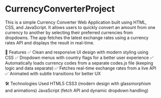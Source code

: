 # CurrencyConverterProject
This is a simple Currency Converter Web Application built using HTML, CSS, and JavaScript. It allows users to quickly convert an amount from one currency to another by selecting their preferred currencies from dropdowns. The app fetches the latest exchange rates using a currency rates API and displays the result in real-time.


📌 Features
✅ Clean and responsive UI design with modern styling using CSS
✅ Dropdown menus with country flags for a better user experience
✅ Automatically loads currency codes from a separate codes.js file (keeping logic and data separate)
✅ Fetches real-time exchange rates from a live API
✅ Animated with subtle transitions for better UX

🛠️ Technologies Used
HTML5
CSS3 (modern design with glassmorphism and animations)
JavaScript (fetch API and dynamic dropdown handling)
